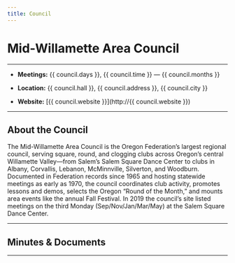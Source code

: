 ```yaml
---
title: Council
---
```


# Mid-Willamette Area Council

---

<div class="undec" markdown>

- **Meetings:** {{ council.days }}, {{ council.time }} — {{ council.months }}

- **Location:** {{ council.hall }}, {{ council.address }}, {{ council.city }}

- **Website:** [{{ council.website }}](http://{{ council.website }})

</div>

---

## About the Council

The Mid-Willamette Area Council is the Oregon Federation’s largest regional council, serving square, round, and clogging clubs across Oregon’s central Willamette Valley—from Salem’s Salem Square Dance Center to clubs in Albany, Corvallis, Lebanon, McMinnville, Silverton, and Woodburn. Documented in Federation records since 1965 and hosting statewide meetings as early as 1970, the council coordinates club activity, promotes lessons and demos, selects the Oregon “Round of the Month,” and mounts area events like the annual Fall Festival. In 2019 the council’s site listed meetings on the third Monday (Sep/Nov/Jan/Mar/May) at the Salem Square Dance Center.

---

## Minutes & Documents

---